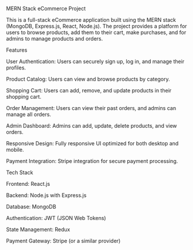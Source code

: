 MERN Stack eCommerce Project

This is a full-stack eCommerce application built using the MERN stack (MongoDB, Express.js, React, Node.js). The project provides a platform for users to browse products, add them to their cart, make purchases, and for admins to manage products and orders.

Features

User Authentication: Users can securely sign up, log in, and manage their profiles.

Product Catalog: Users can view and browse products by category.

Shopping Cart: Users can add, remove, and update products in their shopping cart.

Order Management: Users can view their past orders, and admins can manage all orders.

Admin Dashboard: Admins can add, update, delete products, and view orders.

Responsive Design: Fully responsive UI optimized for both desktop and mobile.

Payment Integration: Stripe integration for secure payment processing.

Tech Stack

Frontend: React.js

Backend: Node.js with Express.js

Database: MongoDB

Authentication: JWT (JSON Web Tokens)

State Management: Redux

Payment Gateway: Stripe (or a similar provider)
